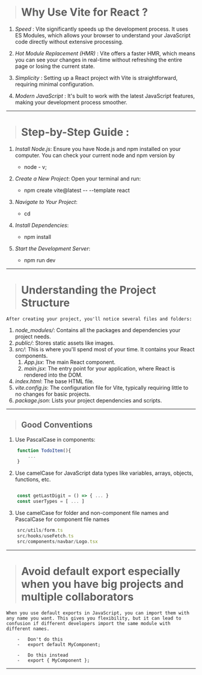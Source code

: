 ># Why Use Vite for React ?

1. *Speed* : Vite significantly speeds up the development process. It uses ES Modules, which allows your browser to understand your JavaScript code directly without extensive processing.

2. *Hot Module Replacement (HMR)* : Vite offers a faster HMR, which means you can see your changes in real-time without refreshing the entire page or losing the current state.

3. *Simplicity* : Setting up a React project with Vite is straightforward, requiring minimal configuration.

4. *Modern JavaScript* : It's built to work with the latest JavaScript features, making your development process smoother.

-------------------------------------------------------------------------------
># Step-by-Step Guide :

1. *Install Node.js*: Ensure you have Node.js and npm installed on your computer. You can check your current node and npm version by
    -   node - v;

2. *Create a New Project*: Open your terminal and run:
    -   npm create vite@latest <name-of-project> -- --template react

3. *Navigate to Your Project*:
    -   cd <name-of-project>

4. *Install Dependencies*:
    -   npm install

5. *Start the Development Server*:
    -   npm run dev

------------------------------------------------------------------------------

>#   Understanding the Project Structure

    After creating your project, you'll notice several files and folders:

1.  *node_modules/*: Contains all the packages and dependencies your project needs.
2.  *public/*: Stores static assets like images.
3.  *src/*: This is where you'll spend most of your time. It contains your React components.
    1. *App.jsx*: The main React component.
    2. *main.jsx*: The entry point for your application, where React is rendered into the DOM.
4.  *index.html*: The base HTML file.
5.  *vite.config.js*: The configuration file for Vite, typically requiring little to no changes for basic projects.
6.  *package.json*: Lists your project dependencies and scripts.

-------------------------------------------------------------------------------

>##  Good Conventions

1.  Use PascalCase in components:

```javascript
    function TodoItem(){
        ...
    }
```

2.  Use camelCase for JavaScript data types like variables, arrays, objects, functions, etc.

```javascript

    const getLastDigit = () => { ... }
    const userTypes = [ ... ]

```

3.  Use camelCase for folder and non-component file names and PascalCase for component file names

```javascript
    src/utils/form.ts
    src/hooks/useFetch.ts
    src/components/navbar/Logo.tsx
```

-------------------------------------------------------------------------------


># Avoid default export especially when you have big projects and multiple collaborators

    When you use default exports in JavaScript, you can import them with any name you want. This gives you flexibility, but it can lead to confusion if different developers import the same module with different names.

        -   Don't do this
        -   export default MyComponent;

        -   Do this instead
        -   export { MyComponent };

-------------------------------------------------------------------------------

